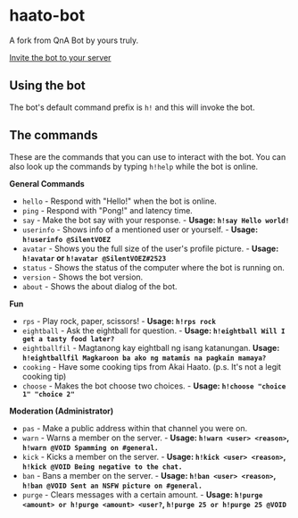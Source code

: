 # haato-bot

A fork from QnA Bot by yours truly.

[Invite the bot to your server](https://discord.com/api/oauth2/authorize?client_id=738671808139624448&permissions=486518&scope=bot)

## Using the bot
The bot's default command prefix is `h!` and this will invoke the bot.

## The commands
These are the commands that you can use to interact with the bot. You can also look up the commands by typing `h!help` while the bot is online.

**General Commands**
- `hello` - Respond with "Hello!" when the bot is online.
- `ping` - Respond with "Pong!" and latency time.
- `say` - Make the bot say with your response. - **Usage: `h!say Hello world!`**
- `userinfo` - Shows info of a mentioned user or yourself. - **Usage: `h!userinfo @SilentVOEZ`**
- `avatar` - Shows you the full size of the user's profile picture. - **Usage: `h!avatar` or `h!avatar @SilentVOEZ#2523`**
- `status` - Shows the status of the computer where the bot is running on.
- `version` - Shows the bot version.
- `about` - Shows the about dialog of the bot.

**Fun**
- `rps` - Play rock, paper, scissors! - **Usage: `h!rps rock`**
- `eightball` - Ask the eightball for question. - **Usage: `h!eightball Will I get a tasty food later?`**
- `eightballfil` - Magtanong kay eightball ng isang katanungan. **Usage: `h!eightballfil Magkaroon ba ako ng matamis na pagkain mamaya?`**
- `cooking` - Have some cooking tips from Akai Haato. (p.s. It's not a legit cooking tip)
- `choose` - Makes the bot choose two choices. - **Usage: `h!choose "choice 1" "choice 2"`**

**Moderation (Administrator)**
- `pas` - Make a public address within that channel you were on.
- `warn` - Warns a member on the server. - **Usage: `h!warn <user> <reason>`, `h!warn @VOID Spamming on #general.`**
- `kick` - Kicks a member on the server. - **Usage: `h!kick <user> <reason>`, `h!kick @VOID Being negative to the chat.`**
- `ban` - Bans a member on the server. - **Usage: `h!ban <user> <reason>`, `h!ban @VOID Sent an NSFW picture on #general.`**
- `purge` - Clears messages with a certain amount. - **Usage: `h!purge <amount> or h!purge <amount> <user?`, `h!purge 25 or h!purge 25 @VOID`**
